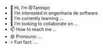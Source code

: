 - 👋 Hi, I’m @Tamispc
- 👀 I’m interested in engenharia de software
- 🌱 I’m currently learning ...
- 💞️ I’m looking to collaborate on ...
- 📫 How to reach me ...
- 😄 Pronouns: ...
- ⚡ Fun fact: ...

<!---
Tamispc/Tamispc is a ✨ special ✨ repository because its `README.md` (this file) appears on your GitHub profile.
You can click the Preview link to take a look at your changes.
--->
